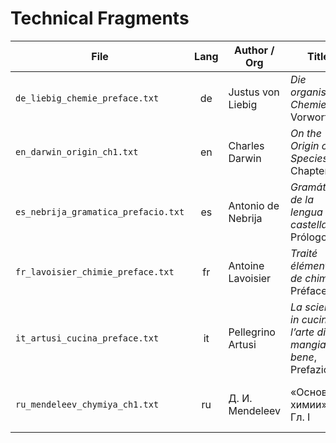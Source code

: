 # Technical Fragments

| File                                        | Lang | Author / Org                  | Title                                                           | Year    | Location                            | License | Link                                                         |
|---------------------------------------------|:----:|-------------------------------|-----------------------------------------------------------------|:-------:|-------------------------------------|:-------:|--------------------------------------------------------------|
| `de_liebig_chemie_preface.txt`              | de   | Justus von Liebig             | *Die organische Chemie*, Vorwort                                | 1853    | предисловие                         | PD      | https://www.archive.org/details/dieorganischechemie1853      |
| `en_darwin_origin_ch1.txt`                  | en   | Charles Darwin                | *On the Origin of Species*, Chapter I                           | 1859    | opening of Chapter I                | PD      | https://www.gutenberg.org/ebooks/200                         |
| `es_nebrija_gramatica_prefacio.txt`         | es   | Antonio de Nebrija            | *Gramática de la lengua castellana*, Prólogo                    | 1492    | Prólogo                             | PD      | https://www.cervantesvirtual.com/obra-visor/gramatica-de-la-lengua-castellana–0/html/ |
| `fr_lavoisier_chimie_preface.txt`           | fr   | Antoine Lavoisier             | *Traité élémentaire de chimie*, Préface                         | 1789    | Préface                             | PD      | https://gallica.bnf.fr/ark:/12148/bpt6k34582                 |
| `it_artusi_cucina_preface.txt`              | it   | Pellegrino Artusi             | *La scienza in cucina e l’arte di mangiare bene*, Prefazione    | 1891    | Prefazione                          | PD      | https://www.gutenberg.org/ebooks/20422                       |
| `ru_mendeleev_chymiya_ch1.txt`              | ru   | Д. И. Мendeleev               | «Основы химии», Гл. I                                           | 1870    | начало главы «Атомная теория»       | PD      | https://rusneb.ru/catalog/000199_000009_008156917/           |
